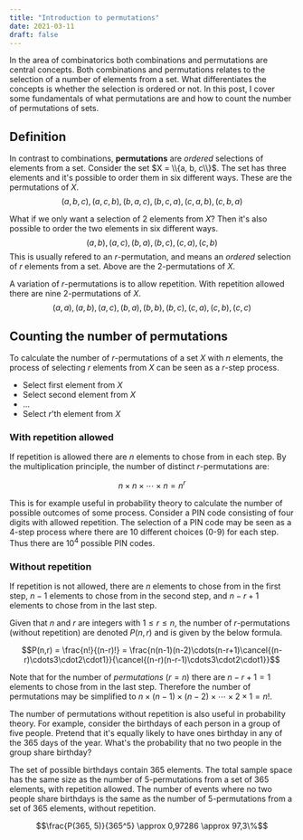 ```yaml
---
title: "Introduction to permutations"
date: 2021-03-11
draft: false 
---
```

In the area of combinatorics both combinations and permutations are central concepts. Both combinations and permutations relates to the selection of a number of elements from a set. What differentiates the concepts is whether the selection is ordered or not.
In this post, I cover some fundamentals of what permutations are and how to count the number of permutations of sets.

## Definition
In contrast to combinations, **permutations** are *ordered* selections of elements from a set. Consider the set $X = \\{a, b, c\\}$. The set has three elements and it's possible to order them in six different ways. These are the permutations of $X$.
$$(a, b, c), (a, c, b), (b, a, c), (b, c, a), (c, a, b), (c, b, a)$$

What if we only want a selection of 2 elements from $X$? Then it's also possible to order the two elements in six different ways.
$$(a, b), (a, c), (b, a), (b, c), (c, a), (c, b)$$
This is usually refered to an $r$-permutation, and means an *ordered* selection of $r$ elements from a set. Above are the $2$-permutations of $X$.

A variation of $r$-permutations is to allow repetition. With repetition allowed there are nine $2$-permutations of $X$.
$$(a, a), (a, b), (a, c), (b, a), (b, b), (b, c), (c, a), (c, b), (c, c)$$

## Counting the number of permutations
To calculate the number of $r$-permutations of a set $X$ with $n$ elements, the process of selecting $r$ elements from $X$ can be seen as a $r$-step process.
- Select first element from $X$
- Select second element from $X$
- $\ldots$
- Select $r$'th element from $X$

### With repetition allowed
If repetition is allowed there are $n$ elements to chose from in each step. By the multiplication principle, the number of distinct $r$-permutations are:

$$n \times n \times \cdots \times n = n^r$$

This is for example useful in probability theory to calculate the number of possible outcomes of some process. Consider a PIN code consisting of four digits with allowed repetition. The selection of a PIN code may be seen as a 4-step process where there are 10 different choices (0-9) for each step. Thus there are $10^4$ possible PIN codes.

### Without repetition
If repetition is not allowed, there are $n$ elements to chose from in the first step, $n -1$ elements to chose from in the second step, and $n - r + 1$ elements to chose from in the last step.

Given that $n$ and $r$ are integers with $1 \le r \le n$, the number of $r$-permutations (without repetition) are denoted $P(n,r)$ and is given by the below formula.

$$P(n,r) = \frac{n!}{(n-r)!} = \frac{n(n-1)(n-2)\cdots(n-r+1)\cancel{(n-r)\cdots3\cdot2\cdot1}}{\cancel{(n-r)(n-r-1)\cdots3\cdot2\cdot1}}$$

Note that for the number of *permutations* ($r = n$) there are $n - r + 1 = 1$ elements to chose from in the last step. Therefore the number of permutations may be simplified to $n \times (n-1) \times (n-2) \times \cdots \times 2 \times 1 = n!$.

The number of permutations without repetition is also useful in probability theory. For example, consider the birthdays of each person in a group of five people. Pretend that it's equally likely to have ones birthday in any of the 365 days of the year. What's the probability that no two people in the group share birthday?

The set of possible birthdays contain $365$ elements. The total sample space has the same size as the number of $5$-permutations from a set of $365$ elements, with repetition allowed. The number of events where no two people share birthdays is the same as the number of $5$-permutations from a set of $365$ elements, without repetition.

$$\frac{P(365, 5)}{365^5} \approx 0,97286 \approx 97,3\%$$
